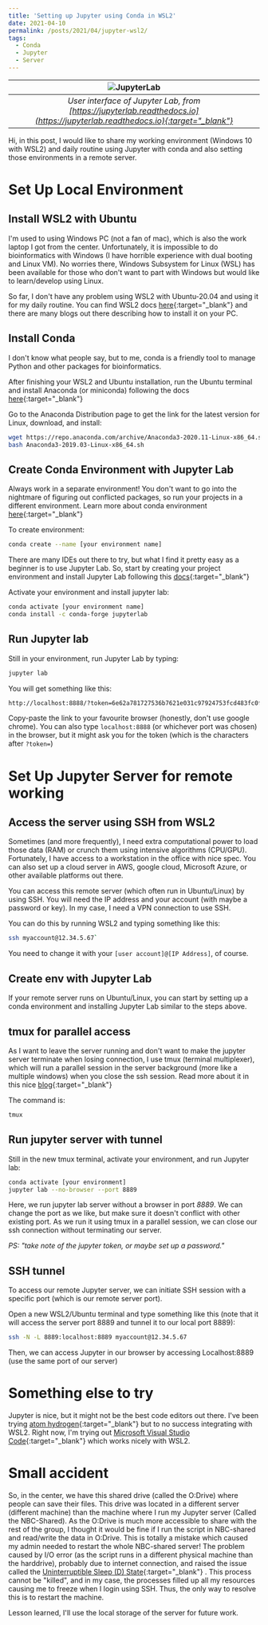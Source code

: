 ```yaml
---
title: 'Setting up Jupyter using Conda in WSL2'
date: 2021-04-10
permalink: /posts/2021/04/jupyter-wsl2/
tags:
  - Conda
  - Jupyter
  - Server
---
```


| ![JupyterLab](https://jupyterlab.readthedocs.io/en/stable/_images/jupyterlab.png) |
|:--:| 
| *User interface of Jupyter Lab, from [https://jupyterlab.readthedocs.io](https://jupyterlab.readthedocs.io){:target="_blank"}* |

Hi, in this post, I would like to share my working environment (Windows 10 with WSL2) and daily routine using Jupyter with conda and also setting those environments in a remote server. 

# Set Up Local Environment 
## Install WSL2 with Ubuntu
I'm used to using Windows PC (not a fan of mac), which is also the work laptop I got from the center. Unfortunately, it is impossible to do bioinformatics with Windows (I have horrible experience with dual booting and Linux VM). No worries there, Windows Subsystem for Linux (WSL) has been available for those who don't want to part with Windows but would like to learn/develop using Linux.

So far, I don't have any problem using WSL2 with Ubuntu-20.04 and using it for my daily routine. You can find WSL2 docs [here](https://docs.microsoft.com/en-us/windows/wsl/install-win10){:target="_blank"} and there are many blogs out there describing how to install it on your PC.

## Install Conda
I don't know what people say, but to me, conda is a friendly tool to manage Python and other packages for bioinformatics. 

After finishing your WSL2 and Ubuntu installation, run the Ubuntu terminal and install Anaconda (or miniconda) following the docs [here](https://docs.anaconda.com/anaconda/install/){:target="_blank"} 

Go to the Anaconda Distribution page to get the link for the latest version for Linux, download, and install:

```sh
wget https://repo.anaconda.com/archive/Anaconda3-2020.11-Linux-x86_64.sh
bash Anaconda3-2019.03-Linux-x86_64.sh
```

## Create Conda Environment with Jupyter Lab
Always work in a separate environment! You don't want to go into the nightmare of figuring out conflicted packages, so run your projects in a different environment. Learn more about conda environment [here](https://docs.conda.io/projects/conda/en/4.6.1/user-guide/tasks/manage-environments.html){:target="_blank"}

To create environment:

```sh
conda create --name [your environment name]
```

There are many IDEs out there to try, but what I find it pretty easy as a beginner is to use Jupyter Lab. So, start by creating your project environment and install Jupyter Lab following this [docs](https://jupyterlab.readthedocs.io/en/stable/getting_started/installation.html){:target="_blank"}

Activate your environment and install jupyter lab:

```sh
conda activate [your environment name]
conda install -c conda-forge jupyterlab
```

## Run Jupyter lab
Still in your environment, run Jupyter Lab by typing:

```sh
jupyter lab
```
You will get something like this:

```sh
http://localhost:8888/?token=6e62a781727536b7621e031c97924753fcd483fc0f06aaa0`
```

Copy-paste the link to your favourite browser (honestly, don't use google chrome). You can also type `localhost:8888` (or whichever port was chosen) in the browser, but it might ask you for the token (which is the characters after `?token=`)

# Set Up Jupyter Server for remote working
## Access the server using SSH from WSL2
Sometimes (and more frequently), I need extra computational power to load those data (RAM) or crunch them using intensive algorithms (CPU/GPU). Fortunately, I have access to a workstation in the office with nice spec. You can also set up a cloud server in AWS, google cloud, Microsoft Azure, or other available platforms out there. 

You can access this remote server (which often run in Ubuntu/Linux) by using SSH. You will need the IP address and your account (with maybe a password or key). In my case, I need a VPN connection to use SSH.

You can do this by running WSL2 and typing something like this:

```sh
ssh myaccount@12.34.5.67`
```

You need to change it with your `[user account]@[IP Address]`, of course.

## Create env with Jupyter Lab
If your remote server runs on Ubuntu/Linux, you can start by setting up a conda environment and installing Jupyter Lab similar to the steps above.

## tmux for parallel access
As I want to leave the server running and don't want to make the jupyter server terminate when losing connection, I use tmux (terminal multiplexer), which will run a parallel session in the server background (more like a multiple windows) when you close the ssh session. Read more about it in this nice [blog](https://www.hamvocke.com/blog/a-quick-and-easy-guide-to-tmux/){:target="_blank"}

The command is:

```sh
tmux
```

## Run jupyter server with tunnel
Still in the new tmux terminal, activate your environment, and run Jupyter lab:

```sh
conda activate [your environment]
jupyter lab --no-browser --port 8889
```

Here, we run jupyter lab server without a browser in port *8889*. We can change the port as we like, but make sure it doesn't conflict with other existing port. As we run it using tmux in a parallel session, we can close our ssh connection without terminating our server. 

_PS: "take note of the jupyter token, or maybe set up a password."_

## SSH tunnel
To access our remote Jupyter server, we can initiate SSH session with a specific port (which is our remote server port). 

Open a new WSL2/Ubuntu terminal and type something like this (note that it will access the server port 8889 and tunnel it to our local port 8889):

```sh
ssh -N -L 8889:localhost:8889 myaccount@12.34.5.67
```

Then, we can access Jupyter in our browser by accessing Localhost:8889 (use the same port of our server)

# Something else to try
Jupyter is nice, but it might not be the best code editors out there. I've been trying [atom hydrogen](https://atom.io/packages/hydrogen){:target="_blank"} but to no success integrating with WSL2. Right now, I'm trying out [Microsoft Visual Studio Code](https://code.visualstudio.com/){:target="_blank"} which works nicely with WSL2.

# Small accident
So, in the center, we have this shared drive (called the O:Drive) where people can save their files. This drive was located in a different server (different machine) than the machine where I run my Jupyter server (Called the NBC-Shared). As the O:Drive is much more accessible to share with the rest of the group, I thought it would be fine if I run the script in NBC-shared and read/write the data in O:Drive. This is totally a mistake which caused my admin needed to restart the whole NBC-shared server! The problem caused by I/O error (as the script runs in a different physical machine than the harddrive), probably due to internet connection, and raised the issue called the [Uninterruptible Sleep (D) State](https://www.suse.com/support/kb/doc/?id=000016919){:target="_blank"} . This process cannot be "killed", and in my case, the processes filled up all my resources causing me to freeze when I login using SSH. Thus, the only way to resolve this is to restart the machine. 

Lesson learned, I'll use the local storage of the server for future work.


